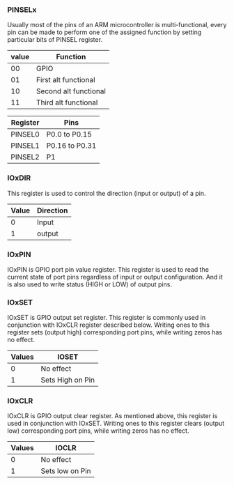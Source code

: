 ### PINSELx
Usually most of the pins of an ARM microcontroller is multi-functional, every pin can be made to perform one of the assigned function by setting particular bits of PINSEL register.

|value | Function   |
|------|------------|
| 00   | GPIO      |          
| 01   | First alt functional |
| 10   | Second alt functional |
| 11   | Third alt functional |


|Register |Pins|
|---------|-----|
| PINSEL0 |P0.0 to P0.15|
| PINSEL1 |P0.16 to P0.31|
| PINSEL2 |P1|

### IOxDIR
This register is used to control the direction (input or output) of a pin.

|Value  | Direction |
|-------|-----------|
|0| Input |
|1|  output |

### IOxPIN
IOxPIN is GPIO port pin value register. This register is used to read the current state of port pins regardless of input or output configuration. And it is also used to write status (HIGH or LOW) of output pins.

### IOxSET
IOxSET is GPIO output set register. This register is commonly used in conjunction with IOxCLR register described below. Writing ones to this register sets (output high) corresponding port pins, while writing zeros has no effect.

|Values|	IOSET|
|------|-------|
|0 |No effect|
|1 | Sets High on Pin|

### IOxCLR
IOxCLR is GPIO output clear register. As mentioned above, this register is used in conjunction with IOxSET. Writing ones to this register clears (output low) corresponding port pins, while writing zeros has no effect.

|Values|	IOCLR|
|------|-------|
|0 |No effect|
|1 | Sets low on Pin|
